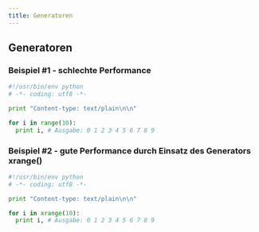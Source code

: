 ```yaml
---
title: Generatoren
---
```


## Generatoren

### Beispiel #1 - schlechte Performance

```python
#!/usr/bin/env python
# -*- coding: utf8 -*-

print "Content-type: text/plain\n\n"

for i in range(10):
  print i, # Ausgabe: 0 1 2 3 4 5 6 7 8 9
```

### Beispiel #2 - gute Performance durch Einsatz des Generators xrange()

```python
#!/usr/bin/env python
# -*- coding: utf8 -*-

print "Content-type: text/plain\n\n"

for i in xrange(10):
  print i, # Ausgabe: 0 1 2 3 4 5 6 7 8 9
```
